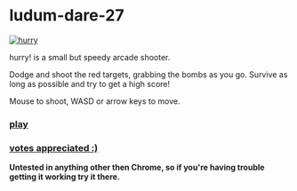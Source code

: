 # ludum-dare-27 #

[![hurry](http://hughsk.github.io/ludum-dare-27/img/screenshots/0.png)](http://hughsk.github.io/ludum-dare-27)

hurry! is a small but speedy arcade shooter.

Dodge and shoot the red targets, grabbing the bombs as you go. Survive as long as possible and try to get a high score!

Mouse to shoot, WASD or arrow keys to move.

### [play](http://laparda14.github.io/ludum-dare-27) ###

### [votes appreciated :)](http://www.ludumdare.com/compo/ludum-dare-27/?action=preview&uid=21035) ###

**Untested in anything other then Chrome, so if you're having trouble getting it working try it there.**



